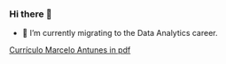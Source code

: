 ### Hi there 👋

- 🌱 I’m currently migrating to the Data Analytics career.

[Currículo Marcelo Antunes in pdf](https://github.com/marcelo-antunes/Curriculo/blob/main/CV-MarceloAntunes-AnalistaDeDados.pdf "CV Marcelo Antunes")


<!--
**marcelo-antunes/marcelo-antunes** is a ✨ _special_ ✨ repository because its `README.md` (this file) appears on your GitHub profile.
![Currículo Marcelo Antunes](https://github.com/marcelo-antunes/marcelo-antunes/blob/main/CV-MarceloAntunes-AnalistaDeDados.jpg "CV Marcelo Antunes")

Here are some ideas to get you started:

- 🔭 I’m currently working on ...
- 🌱 I’m currently learning ...
- 👯 I’m looking to collaborate on ...
- 🤔 I’m looking for help with ...
- 💬 Ask me about ...
- 📫 How to reach me: ...
- 😄 Pronouns: ...
- ⚡ Fun fact: ...
-->
